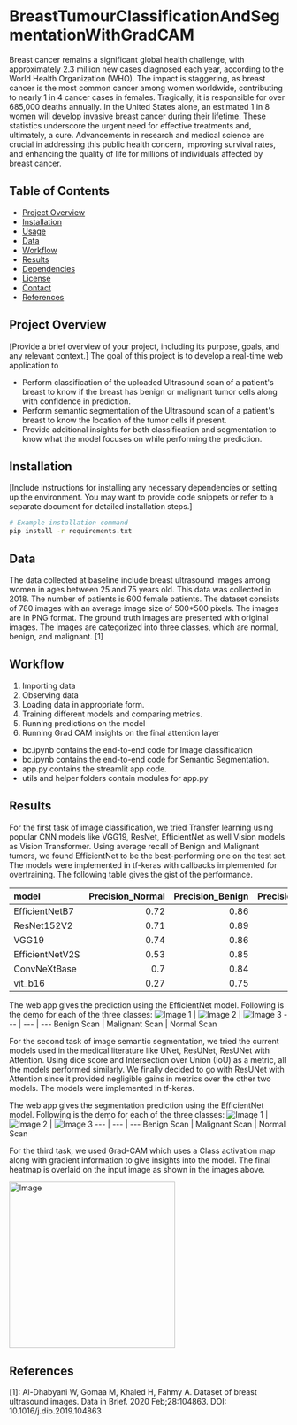 # BreastTumourClassificationAndSegmentationWithGradCAM

Breast cancer remains a significant global health challenge, with approximately 2.3 million new cases diagnosed each year, according to the World Health Organization (WHO). The impact is staggering, as breast cancer is the most common cancer among women worldwide, contributing to nearly 1 in 4 cancer cases in females. Tragically, it is responsible for over 685,000 deaths annually. In the United States alone, an estimated 1 in 8 women will develop invasive breast cancer during their lifetime. These statistics underscore the urgent need for effective treatments and, ultimately, a cure. Advancements in research and medical science are crucial in addressing this public health concern, improving survival rates, and enhancing the quality of life for millions of individuals affected by breast cancer.

## Table of Contents

- [Project Overview](#project-overview)
- [Installation](#installation)
- [Usage](#usage)
- [Data](#data)
- [Workflow](#workflow)
- [Results](#results)
- [Dependencies](#dependencies)
- [License](#license)
- [Contact](#contact)
- [References](#references)

## Project Overview

[Provide a brief overview of your project, including its purpose, goals, and any relevant context.]
The goal of this project is to develop a real-time web application to
* Perform classification of the uploaded Ultrasound scan of a patient's breast to know if the breast has benign or malignant tumor cells along with confidence in prediction. 
* Perform semantic segmentation of the Ultrasound scan of a patient's breast to know the location of the tumor cells if present.
* Provide additional insights for both classification and segmentation to know what the model focuses on while performing the prediction.

## Installation

[Include instructions for installing any necessary dependencies or setting up the environment. You may want to provide code snippets or refer to a separate document for detailed installation steps.]

```bash
# Example installation command
pip install -r requirements.txt
```

## Data
The data collected at baseline include breast ultrasound images among women in ages between 25 and 75 years old. This data was collected in 2018. The number of patients is 600 female patients. The dataset consists of 780 images with an average image size of 500*500 pixels. The images are in PNG format. The ground truth images are presented with original images. The images are categorized into three classes, which are normal, benign, and malignant. [1]

## Workflow
1. Importing data
2. Observing data
3. Loading data in appropriate form.
4. Training different models and comparing metrics.
5. Running predictions on the model
6. Running Grad CAM insights on the final attention layer

* bc.ipynb contains the end-to-end code for Image classification
* bc.ipynb contains the end-to-end code for Semantic Segmentation.
* app.py contains the streamlit app code.
* utils and helper folders contain modules for app.py

## Results
For the first task of image classification, we tried Transfer learning using popular CNN models like VGG19, ResNet, EfficientNet as well Vision models as Vision Transformer. Using average recall of Benign and Malignant tumors, we found EfficientNet to be the best-performing one on the test set. The models were implemented in tf-keras with callbacks implemented for overtraining.
The following table gives the gist of the performance.

| model           |   Precision_Normal |   Precision_Benign |   Precision_Malignant |   Recall_Normal |   Recall_Benign |   Recall_Malignant |   Recall_BM |
|:----------------|-------------------:|-------------------:|----------------------:|----------------:|----------------:|-------------------:|------------:|
| EfficientNetB7  |               0.72 |               0.86 |                  0.82 |            0.85 |            0.83 |               0.78 |        0.81 |
| ResNet152V2     |               0.71 |               0.89 |                  0.86 |            0.89 |            0.88 |               0.73 |        0.8  |
| VGG19           |               0.74 |               0.86 |                  0.62 |            0.93 |            0.73 |               0.73 |        0.73 |
| EfficientNetV2S |               0.53 |               0.85 |                  0.69 |            0.89 |            0.69 |               0.66 |        0.68 |
| ConvNeXtBase    |               0.7  |               0.84 |                  0.7  |            0.78 |            0.8  |               0.73 |        0.76 |
| vit_b16         |               0.27 |               0.75 |                  0.45 |            0.81 |            0.07 |               0.73 |        0.4  |

The web app gives the prediction using the EfficientNet model. Following is the demo for each of the three classes:
![Image 1](https://github.com/krunalgedia/BreastTumourClassificationAndSegmentationWithGradCAM/blob/main/images_app/benign_detect.png) | ![Image 2](https://github.com/krunalgedia/BreastTumourClassificationAndSegmentationWithGradCAM/blob/main/images_app/malignant_detect.png) | ![Image 3](https://github.com/krunalgedia/BreastTumourClassificationAndSegmentationWithGradCAM/blob/main/images_app/normal_detect.png)
--- | --- | ---
Benign Scan | Malignant Scan | Normal Scan


For the second task of image semantic segmentation, we tried the current models used in the medical literature like UNet, ResUNet, ResUNet with Attention. Using dice score and Intersection over Union (IoU) as a metric, all the models performed similarly. We finally decided to go with ResUNet with Attention since it provided negligible gains in metrics over the other two models. The models were implemented in tf-keras.

The web app gives the segmentation prediction using the EfficientNet model. Following is the demo for each of the three classes:
![Image 1](https://github.com/krunalgedia/BreastTumourClassificationAndSegmentationWithGradCAM/blob/main/images_app/benign.gif) | ![Image 2](https://github.com/krunalgedia/BreastTumourClassificationAndSegmentationWithGradCAM/blob/main/images_app/malignant.gif) | ![Image 3](https://github.com/krunalgedia/BreastTumourClassificationAndSegmentationWithGradCAM/blob/main/images_app/normal.gif)
--- | --- | ---
Benign Scan | Malignant Scan | Normal Scan

For the third task, we used Grad-CAM which uses a Class activation map along with gradient information to give insights into the model. The final heatmap is overlaid on the input image as shown in the images above.

<img src="image.jpg" alt="Image" width="300"/>



## References
[1]: Al-Dhabyani W, Gomaa M, Khaled H, Fahmy A. Dataset of breast ultrasound images. Data in Brief. 2020 Feb;28:104863. DOI: 10.1016/j.dib.2019.104863


